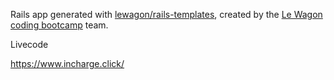 Rails app generated with [lewagon/rails-templates](https://github.com/lewagon/rails-templates), created by the [Le Wagon coding bootcamp](https://www.lewagon.com) team.

Livecode

https://www.incharge.click/
